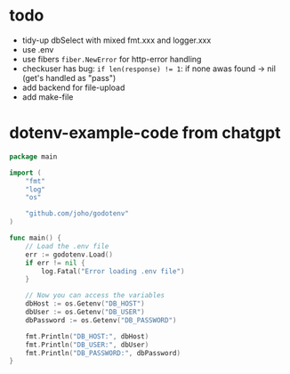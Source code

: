 # todo
- tidy-up dbSelect with mixed fmt.xxx and logger.xxx
- use .env
- use fibers `fiber.NewError` for http-error handling
- checkuser has bug: `if len(response) != 1`: if none awas found -> nil (get's handled as "pass")
- add backend for file-upload
- add make-file

# dotenv-example-code from chatgpt
```go
package main

import (
    "fmt"
    "log"
    "os"

    "github.com/joho/godotenv"
)

func main() {
    // Load the .env file
    err := godotenv.Load()
    if err != nil {
        log.Fatal("Error loading .env file")
    }

    // Now you can access the variables
    dbHost := os.Getenv("DB_HOST")
    dbUser := os.Getenv("DB_USER")
    dbPassword := os.Getenv("DB_PASSWORD")

    fmt.Println("DB_HOST:", dbHost)
    fmt.Println("DB_USER:", dbUser)
    fmt.Println("DB_PASSWORD:", dbPassword)
}
```